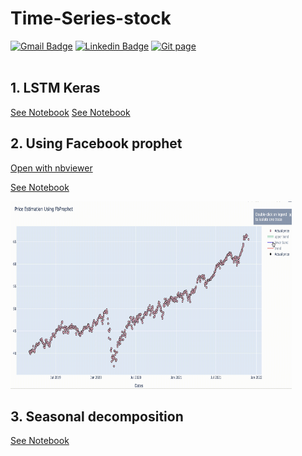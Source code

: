 # Time-Series-stock

[![Gmail Badge](https://img.shields.io/badge/Gmail-d14836?style=flat-square&logo=Gmail&logoColor=white&link=mailto:reejugn.kim@gmail.com)](mailto:reejung.kim@gmail.com) 
[![Linkedin Badge](https://img.shields.io/badge/-LinkedIn-blue?style=flat-square&logo=Linkedin&logoColor=white&link=www.linkedin.com/in/reejungkim/)](https://www.linkedin.com/in/reejungkim/) 
[![Git page](http://img.shields.io/badge/-Portfolio-black?style=flat-square&logo=github&link=https://reejungkim.github.io/)](https://reejungkim.github.io/)
<br></br>


## 1. LSTM Keras
[See Notebook](AAPL.ipynb)
[See Notebook](forecasting%20stock%20price%20using%20keras.ipynb)


## 2. Using Facebook prophet
[Open with nbviewer](https://nbviewer.org/github/reejungkim/Time-Series-stock/blob/master/forecasting%20stock%20price%20using%20fbprophet.ipynb)

[See Notebook](forecasting%20stock%20price%20using%20fbprophet.ipynb)

   <img src="interactive_time_series.gif" height="300" width="450">

## 3. Seasonal decomposition
[See Notebook](seasonal%20decomposition.ipynb)

